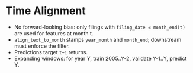 # Time Alignment

- No forward-looking bias: only filings with `filing_date ≤ month_end(t)` are used for features at month t.
- `align_text_to_month` stamps `year_month` and `month_end`; downstream must enforce the filter.
- Predictions target `t+1` returns.
- Expanding windows: for year Y, train 2005..Y-2, validate Y-1..Y, predict Y.
